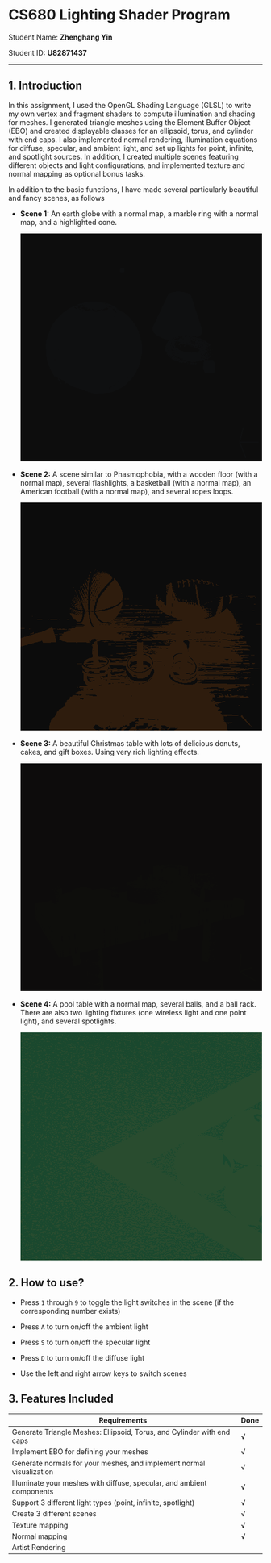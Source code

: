 # CS680 Lighting Shader Program

Student Name: **Zhenghang Yin**

Student ID: **U82871437**

***

## 1. Introduction

In this assignment, I used the OpenGL Shading Language (GLSL) to write my own vertex and fragment shaders to compute illumination and shading for meshes. I generated triangle meshes using the Element Buffer Object (EBO) and created displayable classes for an ellipsoid, torus, and cylinder with end caps. I also implemented normal rendering, illumination equations for diffuse, specular, and ambient light, and set up lights for point, infinite, and spotlight sources. In addition, I created multiple scenes featuring different objects and light configurations, and implemented texture and normal mapping as optional bonus tasks.

In addition to the basic functions, I have made several particularly beautiful and fancy scenes, as follows

*   **Scene 1:** An earth globe with a normal map, a marble ring with a normal map, and a highlighted cone.

    ![](image/scene1.gif)

*   **Scene 2:** A scene similar to Phasmophobia, with a wooden floor (with a normal map), several flashlights, a basketball (with a normal map), an American football (with a normal map), and several ropes loops.

    ![](image/scene2.gif)

*   **Scene 3:** A beautiful Christmas table with lots of delicious donuts, cakes, and gift boxes. Using very rich lighting effects.

    ![](image/scene3.gif)

*   **Scene 4:** A pool table with a normal map, several balls, and a ball rack. There are also two lighting fixtures (one wireless light and one point light), and several spotlights.

    ![](image/scene4.gif)

## 2. How to use?

*   Press `1` through `9` to toggle the light switches in the scene (if the corresponding number exists)

*   Press `A` to turn on/off the ambient light

*   Press `S` to turn on/off the specular light

*   Press `D` to turn on/off the diffuse light

*   Use the left and right arrow keys to switch scenes

## 3. Features Included

| Requirements                                                           | Done |
| ---------------------------------------------------------------------- | ---- |
| Generate Triangle Meshes: Ellipsoid, Torus, and Cylinder with end caps | √    |
| Implement EBO for defining your meshes                                 | √    |
| Generate normals for your meshes, and implement normal visualization   | √    |
| Illuminate your meshes with diffuse, specular, and ambient components  | √    |
| Support 3 different light types (point, infinite, spotlight)           | √    |
| Create 3 different scenes                                              | √    |
| Texture mapping                                                        | √    |
| Normal mapping                                                         | √    |
| Artist Rendering                                                       |      |
